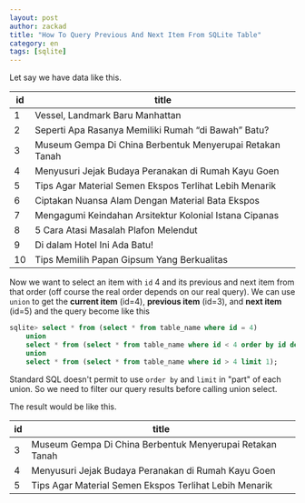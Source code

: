 ```yaml
---
layout: post
author: zackad
title: "How To Query Previous And Next Item From SQLite Table"
category: en
tags: [sqlite]
---
```

Let say we have data like this.

|id|title|
|---|---|
|1|Vessel, Landmark Baru Manhattan|
|2|Seperti Apa Rasanya Memiliki Rumah “di Bawah” Batu?|
|3|Museum Gempa Di China Berbentuk Menyerupai Retakan Tanah|
|4|Menyusuri Jejak Budaya Peranakan di Rumah Kayu Goen|
|5|Tips Agar Material Semen Ekspos Terlihat Lebih Menarik|
|6|Ciptakan Nuansa Alam Dengan Material Bata Ekspos|
|7|Mengagumi Keindahan Arsitektur Kolonial Istana Cipanas|
|8|5 Cara Atasi Masalah Plafon Melendut|
|9|Di dalam Hotel Ini Ada Batu!|
|10|Tips Memilih Papan Gipsum Yang Berkualitas|

Now we want to select an item with `id` 4 and its previous and next item from that order (off course the real order depends on our real query). We can use `union` to get the **current item** (id=4), **previous item** (id=3), and **next item** (id=5) and the query become like this

```sql
sqlite> select * from (select * from table_name where id = 4)
    union
    select * from (select * from table_name where id < 4 order by id desc limit 1)
    union
    select * from (select * from table_name where id > 4 limit 1);
```

Standard SQL doesn't permit to use `order by` and `limit` in "part" of each union. So we need to filter our query results before calling union select.

The result would be like this.

|id|title|
|---|---|
|3|Museum Gempa Di China Berbentuk Menyerupai Retakan Tanah|
|4|Menyusuri Jejak Budaya Peranakan di Rumah Kayu Goen|
|5|Tips Agar Material Semen Ekspos Terlihat Lebih Menarik|
